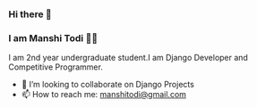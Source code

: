 ### Hi there 👋
<!--
**todi-2000/todi-2000** is a ✨ _special_ ✨ repository because its `README.md` (this file) appears on your GitHub profile.-->
### I am Manshi Todi 👩‍💻
I am 2nd year undergraduate student.I am Django Developer and Competitive Programmer.


 - 👯 I’m looking to collaborate on Django Projects
 - 📫 How to reach me: manshitodi@gmail.com
